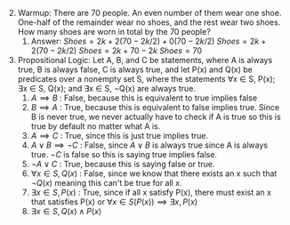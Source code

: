 2. Warmup: There are 70 people. An even number of them wear one shoe. One-half of the remainder wear no shoes, and the rest wear two shoes. How many shoes are worn in total by the 70 people?
	1. Answer: 
			 $Shoes = 2k + 2(70-2k/2) + 0(70-2k/2)$
			$Shoes = 2k + 2(70-2k/2)$
			$Shoes = 2k + 70 - 2k$
			$Shoes = 70$
 3.  Propositional Logic: Let A, B, and C be statements, where A is always true, B is always false, C is always true, and let P(x) and Q(x) be predicates over a nonempty set S, where the statements ∀x ∈ S, P(x); ∃x ∈ S, Q(x); and ∃x ∈ S, ¬Q(x) are always true.
	 1.  $A \implies B$ : False, because this is equivalent to true implies false
	 2. $B \implies A$ : True, because this is equivalent to false implies true. Since B is never true, we never actually have to check if A is true so this is true by default no matter what A is.
	 3. $A \implies C$ : True, since this is just true implies true.
	 4. $A\vee B\implies\neg C$ : False, since $A\vee B$ is always true since A is always true. $\neg C$ is false so this is saying true implies false.
	 5. $\neg A \vee C$ : True, because this is saying false or true.
	 6. $\forall x \in S, Q(x)$ : False, since we know that there exists an x such that $\neg Q(x)$ meaning this can't be true for all x.
	 7. $\exists x \in S,P(x)$ : True, since if all x satisfy P(x), there must exist an x that satisfies P(x) or $\forall x \in S(P(x)) \implies \exists x,P(x)$
	 8. $\exists x \in S, Q(x) \wedge P(x)$